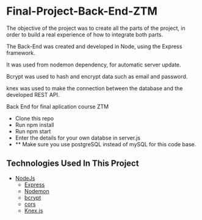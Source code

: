 # Final-Project-Back-End-ZTM

The objective of the project was to create all the parts of the project, in order to build a real experience of how to integrate both parts.

The Back-End was created and developed in Node, using the Express framework.

It was used from nodemon dependency, for automatic server update.

Bcrypt was used to hash and encrypt data such as email and password.

knex was used to make the connection between the database and the developed REST API.

Back End for final aplication course ZTM

- Clone this repo
- Run npm install
- Run npm start
- Enter the details for your own databse in server.js
- ** Make sure you use postgreSQL instead of mySQL for this code base.

## Technologies Used In This Project

- [NodeJs](https://nodejs.org/)
    - [Express](https://expressjs.com)
    - [Nodemon](https://nodemon.io/)
    - [bcrypt](https://www.npmjs.com/package/bcrypt)
    - [cors](https://www.npmjs.com/package/cors)
    - [Knex.js](http://knexjs.org/guide/)
